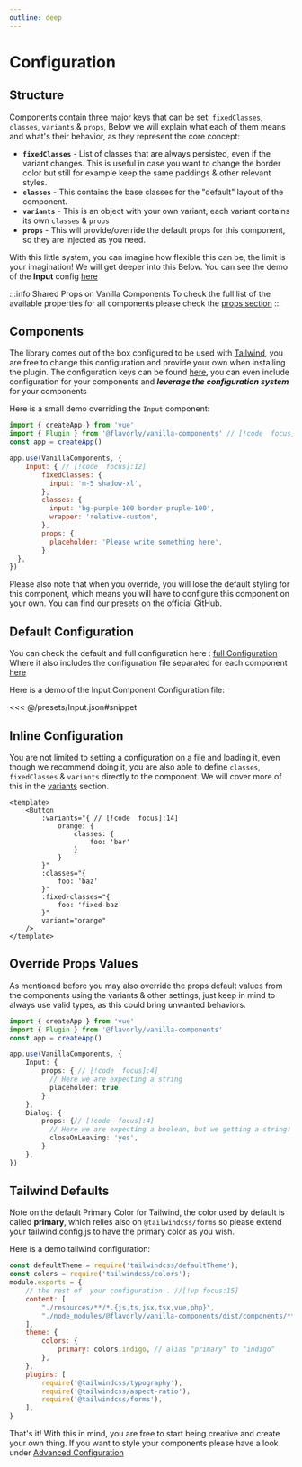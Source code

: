```yaml
---
outline: deep
---
```


# Configuration

## Structure

Components contain three major keys that can be set: `fixedClasses`, `classes`, `variants` & `props`, Below we will explain what each of them means and what's their behavior, as they represent the core concept:

- **`fixedClasses`** - List of classes that are always persisted, even if the variant changes. This is useful in case you want to change the border color but still for example keep the same paddings & other relevant styles.
- **`classes`** - This contains the base classes for the "default" layout of the component.
- **`variants`** - This is an object with your own variant, each variant contains its own `classes` & `props`
- **`props`** - This will provide/override the default props for this component, so they are injected as you need.

With this little system, you can imagine how flexible this can be, the limit is your imagination! We will get deeper into this Below. You can see the demo of the **Input** config [here](https://github.com/flavorly/vanilla-components/blob/0c8308bcfb2be5c59d6b3dbb9488157a6a1f95d4/packages/vanilla-components/src/components/input/config.ts#L35)

:::info Shared Props on Vanilla Components
To check the full list of the available properties for all components please check the [props section](./props)
:::

## Components

The library comes out of the box configured to be used with [Tailwind](https://tailwindcss.com), you are free to change this configuration and provide your own when installing the plugin. The configuration keys can be found [here](https://github.com/flavorly/vanilla-components/blob/0c8308bcfb2be5c59d6b3dbb9488157a6a1f95d4/packages/vanilla-components/src/configuration.ts#L9), you can even include configuration for your components and ***leverage the configuration system*** for your components

Here is a small demo overriding the `Input` component:

```js
import { createApp } from 'vue'
import { Plugin } from '@flavorly/vanilla-components' // [!code  focus]:1]
const app = createApp()

app.use(VanillaComponents, {
    Input: { // [!code  focus]:12]
        fixedClasses: {
          input: 'm-5 shadow-xl',
        },
        classes: {
          input: 'bg-purple-100 border-pruple-100',
          wrapper: 'relative-custom',
        },
        props: {
          placeholder: 'Please write something here',
        }
  },
})
```

Please also note that when you override, you will lose the default styling for this component, which means you will have to configure this component on your own. You can find our presets on the official GitHub.

## Default Configuration

You can check the default and full configuration here : [full Configuration](https://github.com/flavorly/vanilla-components/blob/master/packages/documentation/src/presets/all.json)
Where it also includes the configuration file separated for each component [here](https://github.com/flavorly/vanilla-components/blob/master/packages/documentation/src/presets)

Here is a demo of the Input Component Configuration file:

<<< @/presets/Input.json#snippet

## Inline Configuration

You are not limited to setting a configuration on a file and loading it, even though we recommend doing it, you are also able to define `classes`, `fixedClasses` & `variants` directly to the component. We will cover more of this in the [variants](./variants) section.

```vue
<template>
    <Button
        :variants="{ // [!code  focus]:14]
            orange: {
                classes: {
                    foo: 'bar'
                }
            }
        }"
        :classes="{
            foo: 'baz'
        }"
        :fixed-classes="{
            foo: 'fixed-baz'
        }"
        variant="orange"
    />
</template>
```

## Override Props Values

As mentioned before you may also override the props default values from the components using the variants & other settings, just keep in mind to always use valid types, as this could bring unwanted behaviors.

```ts
import { createApp } from 'vue'
import { Plugin } from '@flavorly/vanilla-components'
const app = createApp()

app.use(VanillaComponents, {
    Input: { 
        props: { // [!code  focus]:4]
          // Here we are expecting a string
          placeholder: true,
        }
    },
    Dialog: {
        props: {// [!code  focus]:4]
          // Here we are expecting a boolean, but we getting a string! :(
          closeOnLeaving: 'yes',
        }
    },
})
```

## Tailwind Defaults

Note on the default Primary Color for Tailwind, the color used by default is called **primary**, which relies also on `@tailwindcss/forms` so please extend your tailwind.config.js to have the primary color as you wish.

Here is a demo tailwind configuration:


```js
const defaultTheme = require('tailwindcss/defaultTheme');
const colors = require('tailwindcss/colors');
module.exports = {
    // the rest of  your configuration.. //[!vp focus:15]
    content: [
        "./resources/**/*.{js,ts,jsx,tsx,vue,php}",
        "./node_modules/@flavorly/vanilla-components/dist/components/**/*.{ts,vue}",
    ],
    theme: {
        colors: {
            primary: colors.indigo, // alias "primary" to "indigo"
        },
    },
    plugins: [
        require('@tailwindcss/typography'),
        require('@tailwindcss/aspect-ratio'),
        require('@tailwindcss/forms'),
    ],
}
```

That's it! With this in mind, you are free to start being creative and create your own thing. If you want to style your components please have a look under [Advanced Configuration](./advanced-configuration)

